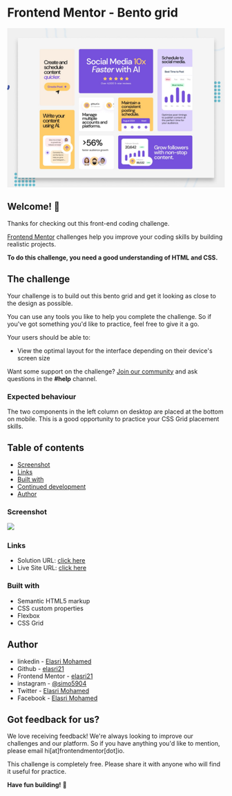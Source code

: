 # Frontend Mentor - Bento grid

![Design preview for the Bento grid coding challenge](./preview.jpg)

## Welcome! 👋

Thanks for checking out this front-end coding challenge.

[Frontend Mentor](https://www.frontendmentor.io) challenges help you improve your coding skills by building realistic projects.

**To do this challenge, you need a good understanding of HTML and CSS.**

## The challenge

Your challenge is to build out this bento grid and get it looking as close to the design as possible.

You can use any tools you like to help you complete the challenge. So if you've got something you'd like to practice, feel free to give it a go.

Your users should be able to:

- View the optimal layout for the interface depending on their device's screen size

Want some support on the challenge? [Join our community](https://www.frontendmentor.io/community) and ask questions in the **#help** channel.

### Expected behaviour

The two components in the left column on desktop are placed at the bottom on mobile. This is a good opportunity to practice your CSS Grid placement skills.

## Table of contents

- [Screenshot](#screenshot)
- [Links](#links)
- [Built with](#built-with)
- [Continued development](#continued-development)
- [Author](#author)

### Screenshot

![](./preview.png)

### Links

- Solution URL: [click here](https://github.com/elasri21/bento_grid)
- Live Site URL: [click here](https://elasri21.github.io/bento_grid/)

### Built with

- Semantic HTML5 markup
- CSS custom properties
- Flexbox
- CSS Grid

## Author

- linkedin - [Elasri Mohamed](https://www.linkedin.com/in/mohamed-elasri-a4ab8815a/)
  <br>
- Github - [elasri21](https://github.com/elasri21)
  <br>
- Frontend Mentor - [elasri21](https://www.frontendmentor.io/profile/elasri21)
  <br>
- instagram - [@simo5904](https://www.instagram.com/simo5904/)
  <br>
- Twitter - [Elasri Mohamed](https://x.com/ELASRI08455745)
  <br>
- Facebook - [Elasri Mohamed](https://web.facebook.com/simo.asri.378)
  <br>

## Got feedback for us?

We love receiving feedback! We're always looking to improve our challenges and our platform. So if you have anything you'd like to mention, please email hi[at]frontendmentor[dot]io.

This challenge is completely free. Please share it with anyone who will find it useful for practice.

**Have fun building!** 🚀
